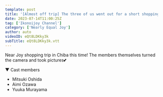 ```yaml
---
template: post
title: '[Almost off trip] The three of us went out for a short shopping trip🛍I bought Ririmew and went to Costco and was very satisfied ♡'
date: 2023-07-14T11:00:25Z
tag: ['Ikonoijoy Channel']
category: ['Nearly Equal Joy']
author: auto 
videoID: eQt8LDKky3k
subTitle: eQt8LDKky3k.vtt
---
```

Near Joy shopping trip in Chiba this time! The members themselves turned the camera and took pictures💕

▼ Cast members

- Mitsuki Oshida
- Aimi Ozawa
- Yuuka Murayama